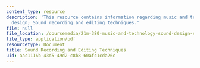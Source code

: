 ```yaml
---
content_type: resource
description: 'This resource contains information regarding music and technology: Sound
  design; Sound recording and editing techniques.'
file: null
file_location: /coursemedia/21m-380-music-and-technology-sound-design-spring-2016/aac1116b43d549d2c8b860afc1cda26c_MIT21M_380S16_Lec11.pdf
file_type: application/pdf
resourcetype: Document
title: Sound Recording and Editing Techniques
uid: aac1116b-43d5-49d2-c8b8-60afc1cda26c
---
```

